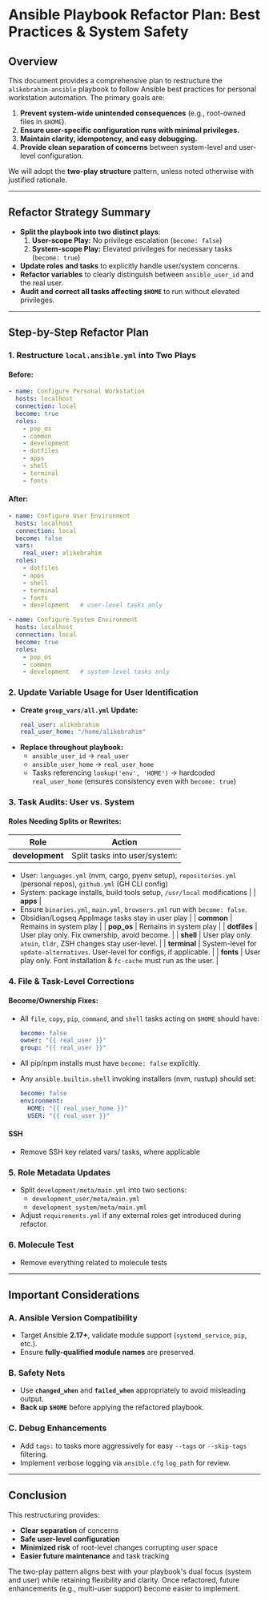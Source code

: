 # Ansible Playbook Refactor Plan: Best Practices & System Safety

## Overview
This document provides a comprehensive plan to restructure the `alikebrahim-ansible` playbook to follow Ansible best practices for personal workstation automation. The primary goals are:

1. **Prevent system-wide unintended consequences** (e.g., root-owned files in `$HOME`).
2. **Ensure user-specific configuration runs with minimal privileges.**
3. **Maintain clarity, idempotency, and easy debugging.**
4. **Provide clean separation of concerns** between system-level and user-level configuration.

We will adopt the **two-play structure** pattern, unless noted otherwise with justified rationale.

---

## Refactor Strategy Summary
- **Split the playbook into two distinct plays**:
  1. **User-scope Play:** No privilege escalation (`become: false`)
  2. **System-scope Play:** Elevated privileges for necessary tasks (`become: true`)
- **Update roles and tasks** to explicitly handle user/system concerns.
- **Refactor variables** to clearly distinguish between `ansible_user_id` and the real user.
- **Audit and correct all tasks affecting `$HOME`** to run without elevated privileges.

---

## Step-by-Step Refactor Plan

### 1. Restructure `local.ansible.yml` into Two Plays

#### **Before**:
```yaml
- name: Configure Personal Workstation
  hosts: localhost
  connection: local
  become: true
  roles:
    - pop_os
    - common
    - development
    - dotfiles
    - apps
    - shell
    - terminal
    - fonts
```

#### **After**:
```yaml
- name: Configure User Environment
  hosts: localhost
  connection: local
  become: false
  vars:
    real_user: alikebrahim
  roles:
    - dotfiles
    - apps
    - shell
    - terminal
    - fonts
    - development   # user-level tasks only

- name: Configure System Environment
  hosts: localhost
  connection: local
  become: true
  roles:
    - pop_os
    - common
    - development   # system-level tasks only
```

### 2. Update Variable Usage for User Identification

- **Create `group_vars/all.yml` Update:**
  ```yaml
  real_user: alikebrahim
  real_user_home: "/home/alikebrahim"
  ```
- **Replace throughout playbook:**
  - `ansible_user_id` -> `real_user`
  - `ansible_user_home` -> `real_user_home`
  - Tasks referencing `lookup('env', 'HOME')` -> hardcoded `real_user_home` (ensures consistency even with `become: true`)

### 3. Task Audits: User vs. System

#### **Roles Needing Splits or Rewrites:**

| Role         | Action |
|--------------|--------|
| **development** | Split tasks into user/system:
  - User: `languages.yml` (nvm, cargo, pyenv setup), `repositories.yml` (personal repos), `github.yml` (GH CLI config)
  - System: package installs, build tools setup, `/usr/local` modifications |
| **apps**         |
  - Ensure `binaries.yml`, `main.yml`, `browsers.yml` run with `become: false`.
  - Obsidian/Logseq AppImage tasks stay in user play |
| **common**       | Remains in system play |
| **pop_os**       | Remains in system play |
| **dotfiles**     | User play only. Fix ownership, avoid become. |
| **shell**        | User play only. `atuin`, `tldr`, ZSH changes stay user-level. |
| **terminal**     | System-level for `update-alternatives`. User-level for configs, if applicable. |
| **fonts**        | User play only. Font installation & `fc-cache` must run as the user. |

### 4. File & Task-Level Corrections

#### **Become/Ownership Fixes:**

- All `file`, `copy`, `pip`, `command`, and `shell` tasks acting on `$HOME` should have:
  ```yaml
  become: false
  owner: "{{ real_user }}"
  group: "{{ real_user }}"
  ```

- All pip/npm installs must have `become: false` explicitly.

- Any `ansible.builtin.shell` invoking installers (nvm, rustup) should set:
  ```yaml
  become: false
  environment:
    HOME: "{{ real_user_home }}"
    USER: "{{ real_user }}"
  ```

#### SSH
- Remove SSH key related vars/ tasks, where applicable

### 5. Role Metadata Updates
- Split `development/meta/main.yml` into two sections:
  - `development_user/meta/main.yml`
  - `development_system/meta/main.yml`
- Adjust `requirements.yml` if any external roles get introduced during refactor.

### 6. Molecule Test
- Remove everything related to molecule tests

---

## Important Considerations

### A. Ansible Version Compatibility
- Target Ansible **2.17+**, validate module support (`systemd_service`, `pip`, etc.).
- Ensure **fully-qualified module names** are preserved.

### B. Safety Nets
- Use **`changed_when`** and **`failed_when`** appropriately to avoid misleading output.
- **Back up `$HOME`** before applying the refactored playbook.

### C. Debug Enhancements
- Add `tags:` to tasks more aggressively for easy `--tags` or `--skip-tags` filtering.
- Implement verbose logging via `ansible.cfg` `log_path` for review.

---

## Conclusion
This restructuring provides:
- **Clear separation** of concerns
- **Safe user-level configuration**
- **Minimized risk** of root-level changes corrupting user space
- **Easier future maintenance** and task tracking

The two-play pattern aligns best with your playbook's dual focus (system and user) while retaining flexibility and clarity. Once refactored, future enhancements (e.g., multi-user support) become easier to implement.

